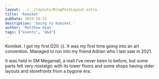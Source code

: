 ```yaml
---
layout: ../../layouts/BlogPostLayout.astro
title: 'Komiket'
pubDate: 2024-10-13
description: 'Going to Komiket.'
author: 'Matthew Oyan'
tags: ["events", "d&d"]
---
```


Komiket. I got my first D20 :)). It was my first time going into an art convention. Managed to run into my friend Adrian who I last saw in 2021.

It was held in SM Megamall, a mall I've never been to before, but some parts felt very nostalgic with its lower floors and some shops having older layouts and storefronts from a bygone era.